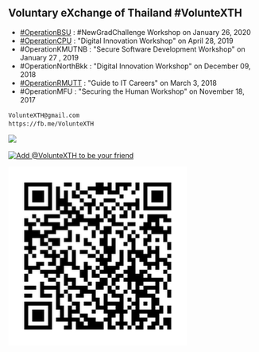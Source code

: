 ## Voluntary eXchange of Thailand #VolunteXTH

+ [#OperationBSU](OperationBSU) : #NewGradChallenge Workshop on January 26, 2020
+ [#OperationCPU](OperationCPU) : "Digital Innovation Workshop" on April 28, 2019
+ #OperationKMUTNB : "Secure Software Development Workshop" on January 27 , 2019
+ #OperationNorthBkk : "Digital Innovation Workshop" on December 09, 2018 
+ [#OperationRMUTT](https://youtu.be/9-vCHJvjWBU) : "Guide to IT Careers" on March 3, 2018
+ #OperationMFU : "Securing the Human Workshop" on November 18, 2017 

```markdown
VolunteXTH@gmail.com
https://fb.me/VolunteXTH
```
<a href="https://lin.ee/cnIgUj4"><img height="36" border="0" src="https://scdn.line-apps.com/n/line_add_friends/btn/th.png"></a>

[![](https://scdn.line-apps.com/n/line_add_friends/btn/th.png "Add @VolunteXTH to be your friend")](https://lin.ee/cnIgUj4)

[![](/@VolunteXTH.jpg "Add @VolunteXTH to be your friend")](https://lin.ee/cnIgUj4)